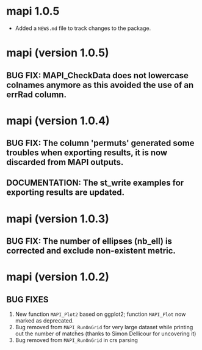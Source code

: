 # mapi 1.0.5

* Added a `NEWS.md` file to track changes to the package.
# mapi (version 1.0.5)
## BUG FIX: MAPI_CheckData does not lowercase colnames anymore as this avoided the use of an errRad column.
# mapi (version 1.0.4)
## BUG FIX: The column 'permuts' generated some troubles when exporting results, it is now discarded from MAPI outputs.
## DOCUMENTATION: The st_write examples for exporting results are updated.
# mapi (version 1.0.3)
## BUG FIX: The number of ellipses (nb_ell) is corrected and exclude non-existent metric.
# mapi (version 1.0.2)
## BUG FIXES
1. New function `MAPI_Plot2` based on ggplot2; function `MAPI_Plot` now marked as deprecated.
2. Bug removed from `MAPI_RunOnGrid` for very large dataset while printing out the number of matches (thanks to Simon Dellicour for uncovering it)
3. Bug removed from `MAPI_RunOnGrid` in crs parsing
